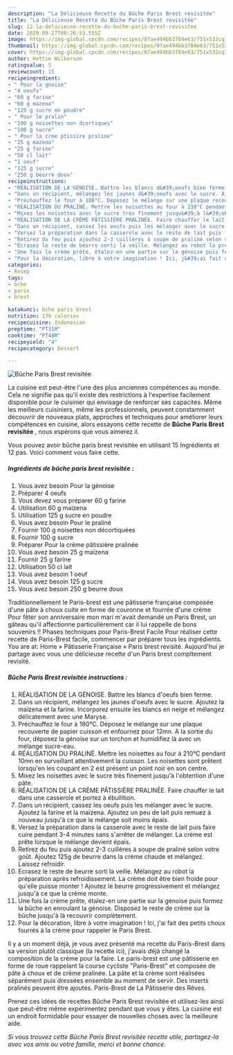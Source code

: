 ```yaml
---
description: "La Délicieuse Recette du Bûche Paris Brest revisitée"
title: "La Délicieuse Recette du Bûche Paris Brest revisitée"
slug: 12-la-delicieuse-recette-du-buche-paris-brest-revisitee
date: 2020-09-27T08:26:53.555Z
image: https://img-global.cpcdn.com/recipes/07ae494bb3784e63/751x532cq70/buche-paris-brest-revisitee-photo-principale-de-la-recette.jpg
thumbnail: https://img-global.cpcdn.com/recipes/07ae494bb3784e63/751x532cq70/buche-paris-brest-revisitee-photo-principale-de-la-recette.jpg
cover: https://img-global.cpcdn.com/recipes/07ae494bb3784e63/751x532cq70/buche-paris-brest-revisitee-photo-principale-de-la-recette.jpg
author: Hettie Wilkerson
ratingvalue: 5
reviewcount: 15
recipeingredient:
- " Pour la gnoise"
- "4 oeufs"
- "60 g farine"
- "60 g mazena"
- "125 g sucre en poudre"
- " Pour le pralin"
- "100 g noisettes non dcortiques"
- "100 g sucre"
- " Pour la crme ptissire praline"
- "25 g mazena"
- "25 g farine"
- "50 cl lait"
- "1 oeuf"
- "125 g sucre"
- "250 g beurre doux"
recipeinstructions:
- "RÉALISATION DE LA GÉNOISE. Battre les blancs d&#39;oeufs bien ferme."
- "Dans un récipient, mélangez les jaunes d&#39;oeufs avec le sucre. Ajoutez la maïzena et la farine. Incorporez ensuite les blancs en neige et mélangez délicatement avec une Maryse."
- "Préchauffez le four à 180°C. Déposez le mélange sur une plaque recouverte de papier cuisson et enfournez pour 12mn. A la sortie du four, déposez la génoise sur un torchon et humidifiez là avec un mélange sucre-eau."
- "RÉALISATION DU PRALINÉ. Mettre les noisettes au four à 210°C pendant 10mn en surveillant attentivement la cuisson. Les noisettes sont prêtent lorsqu&#39;en les coupant en 2 est présent un point noir en son centre."
- "Mixez les noisettes avec le sucre très finement jusqu&#39;à l&#39;obtention d&#39;une pâte."
- "RÉALISATION DE LA CRÈME PÂTISSIÈRE PRALINÉE. Faire chauffer le lait dans une casserole et portez à ébullition."
- "Dans un récipient, cassez les oeufs puis les mélanger avec le sucre. Ajoutez la farine et la maïzena. Ajoutez un peu de lait puis remuez à nouveau jusqu&#39;à ce que le mélange soit moins épais."
- "Versez la préparation dans la casserole avec le reste de lait puis faire cuire pendant 3-4 minutes sans s&#39;arrêter de mélanger. La crème est prête lorsque le mélange devient épais."
- "Retirez du feu puis ajoutez 2-3 cuillères à soupe de praliné selon votre goût. Ajoutez 125g de beurre dans la crème chaude et mélangez. Laissez refroidir."
- "Ecrasez le reste de beurre sorti la veille. Mélangez au robot la préparation après refroidissement. La crème doit être bien froide pour qu&#39;elle puisse monter ! Ajoutez le beurre progressivement et mélangez jusqu&#39;à ce que la crème monte."
- "Une fois la crème prête, étalez-en une partie sur la génoise puis formez la bûche en enroulant la génoise. Disposez le reste de crème sur la bûche jusqu&#39;à là recouvrir complètement."
- "Pour la décoration, libre à votre imagination ! Ici, j&#39;ai fait des petits choux fourrés à la crème pour rappeler le Paris Brest."
categories:
- Resep
tags:
- bche
- paris
- brest

katakunci: bche paris brest 
nutrition: 179 calories
recipecuisine: Indonesian
preptime: "PT31M"
cooktime: "PT48M"
recipeyield: "4"
recipecategory: Dessert

---
```



![Bûche Paris Brest revisitée](https://img-global.cpcdn.com/recipes/07ae494bb3784e63/751x532cq70/buche-paris-brest-revisitee-photo-principale-de-la-recette.jpg)

La cuisine est peut-être l'une des plus anciennes compétences au monde. Cela ne signifie pas qu'il existe des restrictions à l'expertise facilement disponible pour le cuisinier qui envisage de renforcer ses capacités. Même les meilleurs cuisiniers, même les professionnels, peuvent constamment découvrir de nouveaux plats, approches et techniques pour améliorer leurs compétences en cuisine, alors essayons cette recette de <strong> Bûche Paris Brest revisitée </strong>, nous espérons que vous aimerez il.

<!--inarticleads1-->

Vous pouvez avoir bûche paris brest revisitée en utilisant 15 Ingrédients et 12 pas. Voici comment vous faire cette.

##### Ingrédients de bûche paris brest revisitée :

1. Vous avez besoin  Pour la génoise
1. Préparer 4 oeufs
1. Vous devez vous préparer 60 g farine
1. Utilisation 60 g maïzena
1. Utilisation 125 g sucre en poudre
1. Vous avez besoin  Pour le praliné
1. Fournir 100 g noisettes non décortiquées
1. Fournir 100 g sucre
1. Préparer  Pour la crème pâtissière pralinée
1. Vous avez besoin 25 g maïzena
1. Fournir 25 g farine
1. Utilisation 50 cl lait
1. Vous avez besoin 1 oeuf
1. Vous avez besoin 125 g sucre
1. Vous avez besoin 250 g beurre doux


Traditionnellement le Paris-brest est une pâtisserie française composée d&#39;une pâte à choux cuite en forme de couronne et fourrée d&#39;une crème Pour fêter son anniversaire mon mari m&#39;avait demandé un Paris Brest, un gâteau qu&#39;il affectionne particulièrement car il lui rappelle de bons souvenirs !! Phases techniques pour Paris-Brest Facile Pour réaliser cette recette de Paris-Brest facile, commencer par préparer tous les ingrédients. You are at: Home » Pâtisserie Française » Paris brest revisité. Aujourd&#39;hui je partage avec vous une délicieuse recette d&#39;un Paris brest compltement revisité. 

<!--inarticleads2-->

##### Bûche Paris Brest revisitée instructions :

1. RÉALISATION DE LA GÉNOISE. Battre les blancs d&#39;oeufs bien ferme.
1. Dans un récipient, mélangez les jaunes d&#39;oeufs avec le sucre. Ajoutez la maïzena et la farine. Incorporez ensuite les blancs en neige et mélangez délicatement avec une Maryse.
1. Préchauffez le four à 180°C. Déposez le mélange sur une plaque recouverte de papier cuisson et enfournez pour 12mn. A la sortie du four, déposez la génoise sur un torchon et humidifiez là avec un mélange sucre-eau.
1. RÉALISATION DU PRALINÉ. Mettre les noisettes au four à 210°C pendant 10mn en surveillant attentivement la cuisson. Les noisettes sont prêtent lorsqu&#39;en les coupant en 2 est présent un point noir en son centre.
1. Mixez les noisettes avec le sucre très finement jusqu&#39;à l&#39;obtention d&#39;une pâte.
1. RÉALISATION DE LA CRÈME PÂTISSIÈRE PRALINÉE. Faire chauffer le lait dans une casserole et portez à ébullition.
1. Dans un récipient, cassez les oeufs puis les mélanger avec le sucre. Ajoutez la farine et la maïzena. Ajoutez un peu de lait puis remuez à nouveau jusqu&#39;à ce que le mélange soit moins épais.
1. Versez la préparation dans la casserole avec le reste de lait puis faire cuire pendant 3-4 minutes sans s&#39;arrêter de mélanger. La crème est prête lorsque le mélange devient épais.
1. Retirez du feu puis ajoutez 2-3 cuillères à soupe de praliné selon votre goût. Ajoutez 125g de beurre dans la crème chaude et mélangez. Laissez refroidir.
1. Ecrasez le reste de beurre sorti la veille. Mélangez au robot la préparation après refroidissement. La crème doit être bien froide pour qu&#39;elle puisse monter ! Ajoutez le beurre progressivement et mélangez jusqu&#39;à ce que la crème monte.
1. Une fois la crème prête, étalez-en une partie sur la génoise puis formez la bûche en enroulant la génoise. Disposez le reste de crème sur la bûche jusqu&#39;à là recouvrir complètement.
1. Pour la décoration, libre à votre imagination ! Ici, j&#39;ai fait des petits choux fourrés à la crème pour rappeler le Paris Brest.


Il y a un moment déjà, je vous avez présenté ma recette du Paris-Brest dans sa version plutôt classique (la recette ici), j&#39;avais déjà changé la composition de la crème pour la faire. Le paris-brest est une pâtisserie en forme de roue rappelant la course cycliste &#34;Paris-Brest&#34; et composée de pâte à choux et de crème pralinée. La pâte et la crème sont réalisées séparément puis dressées ensemble au moment de servir. Des inserts pralinés peuvent être ajoutés. Paris-Brest de La Pâtisserie des Rêves. 

<!--inarticleads1-->

<p>
Prenez ces idées de recettes Bûche Paris Brest revisitée et utilisez-les ainsi que peut-être même expérimentez pendant que vous y êtes. La cuisine est un endroit formidable pour essayer de nouvelles choses avec la meilleure aide.
</p>

<p>
<i>Si vous trouvez cette Bûche Paris Brest revisitée recette utile, partagez-la avec vos amis ou votre famille, merci et bonne chance.</i>
</p>
